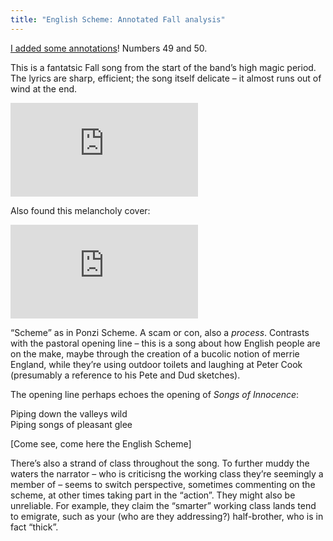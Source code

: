 ```yaml
---
title: "English Scheme: Annotated Fall analysis"
---
```


[I added some annotations](http://annotatedfall.doomby.com/pages/the-annotated-lyrics/english-scheme.html)! Numbers 49 and 50.

This is a fantatsic Fall song from the start of the band’s high magic period. The lyrics are sharp, efficient; the song itself delicate – it almost runs out of wind at the end.

<div class="constrain"><iframe src="https://www.youtube-nocookie.com/embed/5DNbb2Xgp60?controls=0" frameborder="0" allow="accelerometer; autoplay; clipboard-write; encrypted-media; gyroscope; picture-in-picture" allowfullscreen></iframe></div>

Also found this melancholy cover:

<div class="constrain"><iframe src="https://www.youtube-nocookie.com/embed/FTeraRBboG8?controls=0" frameborder="0" allow="accelerometer; autoplay; clipboard-write; encrypted-media; gyroscope; picture-in-picture" allowfullscreen></iframe></div>

“Scheme” as in Ponzi Scheme. A scam or con, also a _process_. Contrasts with the pastoral opening line – this is a song about how English people are on the make, maybe through the creation of a bucolic notion of merrie England, while they’re using outdoor toilets and laughing at Peter Cook (presumably a reference to his Pete and Dud sketches).

The opening line perhaps echoes the opening of <cite>Songs of Innocence</cite>:

Piping down the valleys wild  
Piping songs of pleasant glee

[Come see, come here the English Scheme]

There’s also a strand of class throughout the song. To further muddy the waters the narrator – who is criticisng the working class they’re seemingly a member of – seems to switch perspective, sometimes commenting on the scheme, at other times taking part in the “action”. They might also be unreliable. For example, they claim the “smarter” working class lands tend to emigrate, such as your (who are they addressing?) half-brother, who is in fact “thick”.